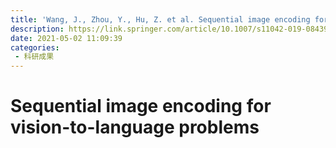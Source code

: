 ```yaml
---
title: 'Wang, J., Zhou, Y., Hu, Z. et al. Sequential image encoding for vision-to-language problems. Multimed Tools Appl 80, 16141–16152 (2021).'
description: https://link.springer.com/article/10.1007/s11042-019-08439-7
date: 2021-05-02 11:09:39
categories:
 - 科研成果
---
```

# Sequential image encoding for vision-to-language problems